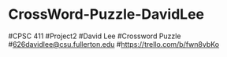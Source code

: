 # CrossWord-Puzzle-DavidLee
#CPSC 411 
#Project2 
#David Lee 
#Crossword Puzzle
#626davidlee@csu.fullerton.edu
#https://trello.com/b/fwn8vbKo
